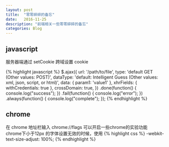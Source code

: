 ```yaml
---
layout: post
title:  "零零碎碎的备忘"
date:   2016-11-25
description: "前端相关一些零零碎碎的备忘"
categories: Blog
---
```


## javascript
服务器端通过 setCookie 跨域设置 cookie

{% highlight javascript %}
$.ajax({
        url: '/path/to/file',
        type: 'default GET (Other values: POST)',
        dataType: 'default: Intelligent Guess (Other values: xml, json, script, or html)',
        data: {
            param1: 'value1'
        },
        xhrFields: {
            withCredentials: true
        },
        crossDomain: true,
    })
    .done(function() {
        console.log("success");
    })
    .fail(function() {
        console.log("error");
    })
    .always(function() {
        console.log("complete");
    });
{% endhighlight %}
  

## chrome 
在 chrome 地址栏输入 chrome://flags 可以开启一些chrome的实验功能
chrome下小于12px 的字体设置无效的时候，使用 
{% highlight css %}
-webkit-text-size-adjust: 100%;
{% endhighlight %}